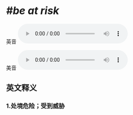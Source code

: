 # ***\#be at risk*** 
英音
<audio src="./media/be at risk1_AAC.aac" controls="controls"></audio>

美音
<audio src="./media/be at risk2_AAC.aac" controls="controls"></audio>



  

英文释义
---
### 1.**处境危险；受到威胁**  


